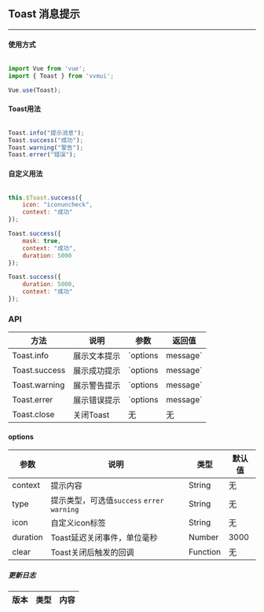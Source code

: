 <!--
 * @Author: Fone丶峰
 * @Date: 2019-10-22 11:32:29
 * @LastEditors: Fone丶峰
 * @LastEditTime: 2020-04-24 14:18:58
 * @Description: msg
 * @Email: qinrifeng@163.com
 * @Github: https://github.com/FoneQinrf
 -->

## Toast 消息提示
---

#### 使用方式

``` javascript

import Vue from 'vue';
import { Toast } from 'vvmui';

Vue.use(Toast);

```


#### Toast用法


``` javascript

Toast.info("提示消息");
Toast.success("成功");
Toast.warning("警告");
Toast.errer("错误");

```


#### 自定义用法


``` javascript

this.$Toast.success({
    icon: "iconuncheck",
    context: "成功"
});

Toast.success({
    mask: true,
    context: "成功",
    duration: 5000
});

Toast.success({
    duration: 5000,
    context: "成功"
});

```


### API
| 方法 | 说明 | 参数 | 返回值 |
|------|------------|------------|------------|
| Toast.info  | 展示文本提示     | `options | message`        | 无 |
| Toast.success  | 展示成功提示       | `options | message`      | 
| Toast.warning  | 展示警告提示      | `options | message`       | 无 | 
| Toast.errer  | 展示错误提示      | `options | message`   | 无 |
| Toast.close  | 关闭Toast     | 无       | 无 |

#### options
| 参数 | 说明 | 类型 | 默认值 |
|------|------------|------------|------------|
| context  | 提示内容     | String        | 无 |
| type  | 提示类型，可选值`success` `errer` `warning`   | String        | 无 |
| icon  | 自定义icon标签   | String        | 无 |
| duration  |  Toast延迟关闭事件，单位毫秒  | Number        | 3000 |
| clear  |  Toast关闭后触发的回调  | Function        | 无 |

##### 更新日志
| 版本 |类型|内容|
|:-------------:|:-|:-|